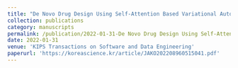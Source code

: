 ```yaml
---
title: "De Novo Drug Design Using Self-Attention Based Variational Autoencoder"
collection: publications
category: manuscripts
permalink: /publication/2022-01-31-De Novo Drug Design Using Self-Attention Based Variational Autoencoder
date: 2022-01-31
venue: 'KIPS Transactions on Software and Data Engineering'
paperurl: 'https://koreascience.kr/article/JAKO202208960515041.pdf'
---
```

